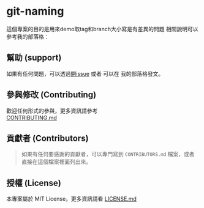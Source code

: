 ﻿# git-naming

這個專案的目的是用來demo取tag和branch大小寫是有差異的問題
相關說明可以參考我的部落格：

## 幫助 (support)

如果有任何問題，可以透過[開issue](https://github.com/alantsai/mhat-common-boilerplate-repo/issues/new) 或者 可以在 我的部落格發文。

## 參與修改 (Contributing)

歡迎任何形式的參與，更多資訊請參考  
[CONTRIBUTING.md](CONTRIBUTING.md)

## 貢獻者 (Contributors)

> 如果有任何要感謝的貢獻者，可以專門寫到 `CONTRIBUTORS.md` 檔案，或者直接在這個檔案裡面列出來。

## 授權 (License)

本專案屬於 MIT License，更多資訊請看 [LICENSE.md](LICENSE.md)
